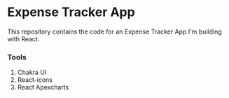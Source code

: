# Expense Tracker App

This repository contains the code for an Expense Tracker App I'm building with React.

### Tools

1. Chakra UI
2. React-icons
3. React Apexcharts

